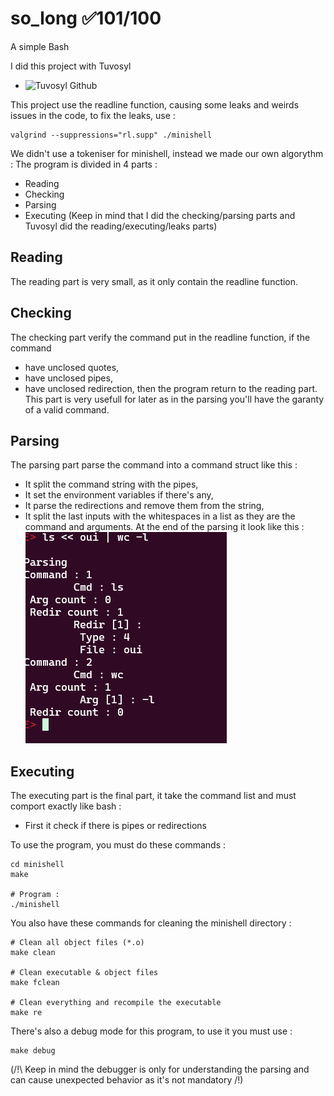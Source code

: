 # so_long ✅101/100
A simple Bash

I did this project with Tuvosyl
- ![Tuvosyl Github](https://github.com/tuvosyl)

This project use the readline function, causing some leaks and weirds issues in the code, to fix the leaks, use :
```shell
valgrind --suppressions="rl.supp" ./minishell
```

We didn't use a tokeniser for minishell, instead we made our own algorythm :
The program is divided in 4 parts :
  - Reading
  - Checking
  - Parsing
  - Executing
(Keep in mind that I did the checking/parsing parts and Tuvosyl did the reading/executing/leaks parts)

## Reading
The reading part is very small, as it only contain the readline function.

## Checking
The checking part verify the command put in the readline function, if the command 
  - have unclosed quotes,
  - have unclosed pipes,
  - have unclosed redirection,
then the program return to the reading part.
This part is very usefull for later as in the parsing you'll have the garanty of a valid command.

## Parsing
The parsing part parse the command into a command struct like this :
  - It split the command string with the pipes,
  - It set the environment variables if there's any,
  - It parse the redirections and remove them from the string,
  - It split the last inputs with the whitespaces in a list as they are the command and arguments.
At the end of the parsing it look like this :
![](parsing_debug.PNG)

## Executing
The executing part is the final part, it take the command list and must comport exactly like bash :
  - First it check if there is pipes or redirections

To use the program, you must do these commands :
```shell
cd minishell
make

# Program :
./minishell
```

You also have these commands for cleaning the minishell directory :
```shell
# Clean all object files (*.o)
make clean

# Clean executable & object files
make fclean

# Clean everything and recompile the executable
make re
```

There's also a debug mode for this program, to use it you must use :
```shell
make debug
```
(/!\ Keep in mind the debugger is only for understanding the parsing and can cause unexpected behavior as it's not mandatory /!\)

